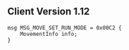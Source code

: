 ## Client Version 1.12

```rust,ignore
msg MSG_MOVE_SET_RUN_MODE = 0x00C2 {
    MovementInfo info;    
}

```
